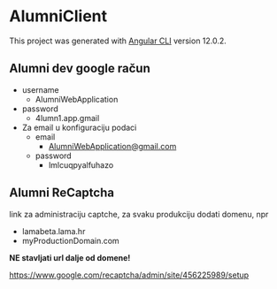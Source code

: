 # AlumniClient

This project was generated with [Angular CLI](https://github.com/angular/angular-cli) version 12.0.2.

## Alumni dev google račun

- username
  - AlumniWebApplication
- password
  - 4lumn1.app.gmail
- Za email u konfiguraciju podaci
  - email
    - AlumniWebApplication@gmail.com
  - password
    - lmlcuqpyalfuhazo

## Alumni ReCaptcha

link za administraciju captche, za svaku produkciju dodati domenu, npr

- lamabeta.lama.hr
- myProductionDomain.com

**NE stavljati url dalje od domene!**

https://www.google.com/recaptcha/admin/site/456225989/setup
